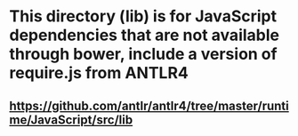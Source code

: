 # This directory (lib) is for JavaScript dependencies that are not available through bower, include a version of require.js from ANTLR4

## https://github.com/antlr/antlr4/tree/master/runtime/JavaScript/src/lib

